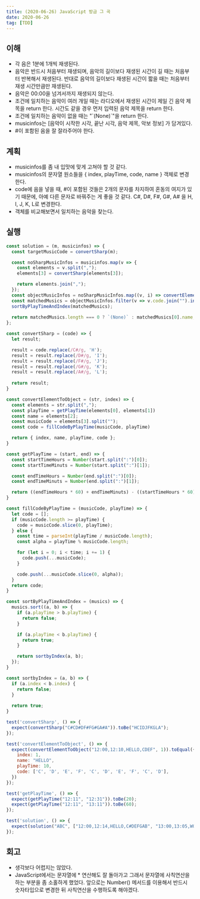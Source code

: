 ```yaml
---
title: (2020-06-26) JavaScript 방금 그 곡
date: 2020-06-26
tag: [TDD]
---
```


## 이해

- 각 음은 1분에 1개씩 재생된다.
- 음악은 반드시 처음부터 재생되며, 음악의 길이보다 재생된 시간이 길 때는 처음부터 반복해서 재생된다. 반대로 음악의 길이보다 재생된 시간이 짧을 때는 처음부터 재생 시간만큼만 재생된다.
- 음악은 00:00을 넘겨서까지 재생되지 않는다.
- 조건에 일치하는 음악이 여러 개일 때는 라디오에서 재생된 시간이 제일 긴 음악 제목을 return 한다. 시간도 같을 경우 먼저 입력된 음악 제목을 return 한다.
- 조건에 일치하는 음악이 없을 때는 "\`(None)\`"을 return 한다.
- musicinfos는 [음악이 시작한 시각, 끝난 시각, 음악 제목, 악보 정보] 가 담겨있다.
- #이 포함된 음을 잘 잘라주어야 한다.

## 계획

- musicinfos를 좀 내 입맛에 맞게 고쳐야 할 것 같다.
- musicinfos의 문자열 원소들을 { index, playTime, code, name } 객체로 변경한다.
- code에 음을 넣을 때, #이 포함된 것들은 2개의 문자를 차지하여 혼동의 여지가 있기 때문에, 아예 다른 문자로 바꿔주는 게 좋을 것 같다. C#, D#, F#, G#, A# 을 H, I, J, K, L로 변경한다.
- 객체를 비교해보면서 일치하는 음악을 찾는다.

## 실행

```javascript
const solution = (m, musicinfos) => {
  const targetMusicCode = convertSharp(m);

  const noSharpMusicInfos = musicinfos.map(v => {
    const elements = v.split(",");
    elements[3] = convertSharp(elements[3]);

    return elements.join(",");
  });
  const objectMusicInfos = noSharpMusicInfos.map((v, i) => convertElementToObject(v, i));
  const matchedMusics = objectMusicInfos.filter(v => v.code.join("").includes(targetMusicCode));
  sortByPlayTimeAndIndex(matchedMusics);
  
  return matchedMusics.length === 0 ? `(None)` : matchedMusics[0].name;
};

const convertSharp = (code) => {
  let result;

  result = code.replace(/C#/g, 'H');
  result = result.replace(/D#/g, 'I');
  result = result.replace(/F#/g, 'J');
  result = result.replace(/G#/g, 'K');
  result = result.replace(/A#/g, 'L');
  
  return result;
}

const convertElementToObject = (str, index) => {
  const elements = str.split(",");
  const playTime = getPlayTime(elements[0], elements[1])
  const name = elements[2];
  const musicCode = elements[3].split("");
  const code = fillCodeByPlayTime(musicCode, playTime)

  return { index, name, playTime, code };
}

const getPlayTime = (start, end) => {
  const startTimeHours = Number(start.split(":")[0]);
  const startTimeMinuts = Number(start.split(":")[1]);

  const endTimeHours = Number(end.split(":")[0]);
  const endTimeMinuts = Number(end.split(":")[1]);

  return ((endTimeHours * 60) + endTimeMinuts) - ((startTimeHours * 60) + startTimeMinuts);
}

const fillCodeByPlayTime = (musicCode, playTime) => {
  let code = [];
  if (musicCode.length >= playTime) {
    code = musicCode.slice(0, playTime);
  } else {
    const time = parseInt(playTime / musicCode.length);
    const alpha = playTime % musicCode.length;

    for (let i = 0; i < time; i += 1) {
      code.push(...musicCode);
    }

    code.push(...musicCode.slice(0, alpha));
  }
  return code;
}

const sortByPlayTimeAndIndex = (musics) => {
  musics.sort((a, b) => {
    if (a.playTime > b.playTime) {
      return false;
    }

    if (a.playTime < b.playTime) {
      return true;
    }

    return sortbyIndex(a, b);
  });
}

const sortbyIndex = (a, b) => {
  if (a.index < b.index) {
    return false;
  }
  
  return true;
}

test('convertSharp', () => {
  expect(convertSharp("C#CD#DF#FG#GA#A")).toBe("HCIDJFKGLA");
});

test('convertElementToObject', () => {
  expect(convertElementToObject("12:00,12:10,HELLO,CDEF", 1)).toEqual({
    index: 1,
    name: "HELLO",
    playTime: 10,
    code: ['C', 'D', 'E', 'F', 'C', 'D', 'E', 'F', 'C', 'D'],
  })
});

test('getPlayTime', () => {
  expect(getPlayTime("12:11", "12:31")).toBe(20);
  expect(getPlayTime("12:11", "13:11")).toBe(60);
});

test('solution', () => {
  expect(solution("ABC", ["12:00,12:14,HELLO,C#DEFGAB", "13:00,13:05,WORLD,ABCDEF"])).toBe("WORLD");
});
```

## 회고

- 생각보다 어렵지는 않았다.
- JavaScript에서는 문자열에 * 연산해도 잘 돌아가고 그래서 문자열에 사칙연산을 하는 부분을 좀 소홀하게 했었다. 앞으로는 Number() 메서드를 이용해서 반드시 숫자타입으로 변경한 뒤 사칙연산을 수행하도록 해야겠다.
